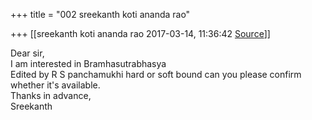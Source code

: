 +++
title = "002 sreekanth koti ananda rao"

+++
[[sreekanth koti ananda rao	2017-03-14, 11:36:42 [Source](https://groups.google.com/g/bvparishat/c/sJs3fmzPkKs)]]



Dear sir,  
I am interested in Bramhasutrabhasya  
Edited by R S panchamukhi hard or soft bound can you please confirm whether it's available.  
Thanks in advance,  
Sreekanth

